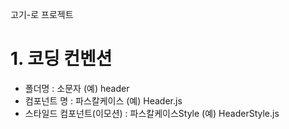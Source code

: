 고기-로 프로젝트

# 1. 코딩 컨벤션

- 폴더명 : 소문자 (예) header
- 컴포넌트 명 : 파스칼케이스 (예) Header.js
- 스타일드 컴포넌트(이모션) : 파스칼케이스Style (예) HeaderStyle.js
